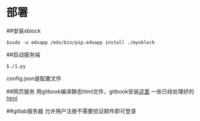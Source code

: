 # 部署

##安装xblock
```
$sudo -u edxapp /edx/bin/pip.edxapp install ./myxblock
```

##启动服务端
```
$./1.py
```
config.json是配置文件

##网页服务
用gitbook编译静态html文件，gitbook安装[这里](https://github.com/chtq/gitbook-1.5.0/blob/master/README.md)
一些已经处理好的[html](https://github.com/chtq/exercise)

##gitlab服务器
允许用户注册不需要验证邮件即可登录
